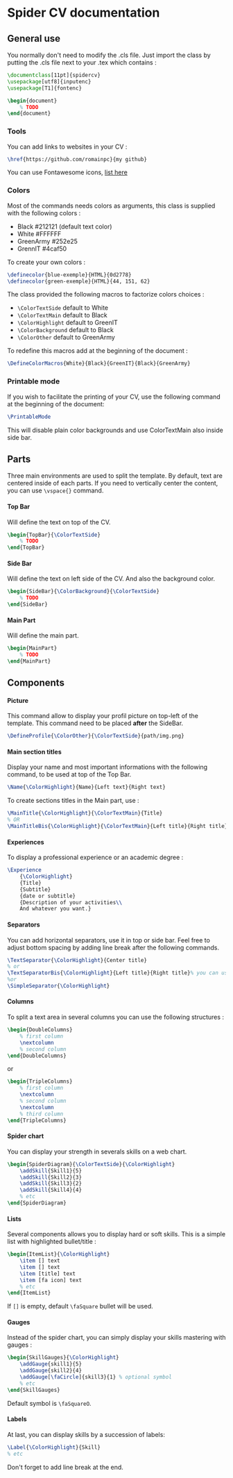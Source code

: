 # Spider CV documentation

## General use
You normally don't need to modify the .cls file.
Just import the class by putting the .cls file next to your .tex which contains :
```LaTex
\documentclass[11pt]{spidercv}
\usepackage[utf8]{inputenc}
\usepackage[T1]{fontenc}

\begin{document}
    % TODO
\end{document}
```

### Tools
You can add links to websites in your CV :
```LaTex
\href{https://github.com/romainpc}{my github}
```

You can use Fontawesome icons, [list here](http://mirrors.ibiblio.org/CTAN/fonts/fontawesome/doc/fontawesome.pdf)


### Colors
Most of the commands needs colors as arguments, this class is supplied with the following colors :
- Black #212121 (default text color)
- White #FFFFFF
- GreenArmy #252e25
- GrennIT #4caf50

To create your own colors :
```LaTex
\definecolor{blue-exemple}{HTML}{0d2778}
\definecolor{green-exemple}{HTML}{44, 151, 62}
```

The class provided the following macros to factorize colors choices :
- `\ColorTextSide` default to White
- `\ColorTextMain` default to Black
- `\ColorHighlight` default to GreenIT
- `\ColorBackground` default to Black
- `\ColorOther` default to GreenArmy

To redefine this macros add at the beginning of the document :
```LaTex
\DefineColorMacros{White}{Black}{GreenIT}{Black}{GreenArmy}
```


### Printable mode
If you wish to facilitate the printing of your CV, use the following command at the beginning of the document:
```LaTex
\PrintableMode
```
This will disable plain color backgrounds and use ColorTextMain also inside side bar.

## Parts
Three main environments are used to split the template.
By default, text are centered inside of each parts.
If you need to vertically center the content, you can use `\vspace{}` command.

#### Top Bar
Will define the text on top of the CV.
```LaTex
\begin{TopBar}{\ColorTextSide}
    % TODO
\end{TopBar}
```

#### Side Bar
Will define the text on left side of the CV.
And also the background color.
```LaTex
\begin{SideBar}{\ColorBackground}{\ColorTextSide}
    % TODO
\end{SideBar}
```

#### Main Part
Will define the main part.
```LaTex
\begin{MainPart}
    % TODO
\end{MainPart}
```

## Components

#### Picture
This command allow to display your profil picture on top-left of the template.
This command need to be placed __after__ the SideBar.
```LaTex
\DefineProfile{\ColorOther}{\ColorTextSide}{path/img.png}
```

#### Main section titles
Display your name and most important informations with the following command, to be used at top of the Top Bar.
```LaTex
\Name{\ColorHighlight}{Name}{Left text}{Right text}
```

To create sections titles in the Main part, use :
```LaTex
\MainTitle{\ColorHighlight}{\ColorTextMain}{Title}
% OR
\MainTitleBis{\ColorHighlight}{\ColorTextMain}{Left title}{Right title}% you can use fontawesome icons for one of the two titles.
```


#### Experiences
To display a professional experience or an academic degree :
```LaTex
\Experience
    {\ColorHighlight}
	{Title}
	{Subtitle}
    {date or subtitle}
    {Description of your activities\\
    And whatever you want.}
```


#### Separators
You can add horizontal separators, use it in top or side bar.
Feel free to adjust bottom spacing by adding line break after the following commands.
```LaTex
\TextSeparator{\ColorHighlight}{Center title}
% or
\TextSeparatorBis{\ColorHighlight}{Left title}{Right title}% you can use fontawesome icons for one of the two titles.
%or
\SimpleSeparator{\ColorHighlight}
```


#### Columns
To split a text area in several columns you can use the following structures :
```LaTex
\begin{DoubleColumns}
    % first column
    \nextcolumn
    % second column
\end{DoubleColumns}
```
or
```LaTex
\begin{TripleColumns}
    % first column
    \nextcolumn
    % second column
    \nextcolumn
    % third column
\end{TripleColumns}
```

#### Spider chart
You can display your strength in severals skills on a web chart.
```LaTex
\begin{SpiderDiagram}{\ColorTextSide}{\ColorHighlight}
    \addSkill{Skill1}{5}
    \addSkill{Skill2}{3}
    \addSkill{Skill3}{2}
    \addSkill{Skill4}{4}
    % etc
\end{SpiderDiagram}
```


#### Lists
Several components allows you to display hard or soft skills.
This is a simple list with highlighted bullet/title :
```LaTex
\begin{ItemList}{\ColorHighlight}
    \item [] text
    \item [] text
    \item [title] text
    \item [fa icon] text
    % etc
\end{ItemList}
```
If `[]` is empty, default `\faSquare` bullet will be used.



#### Gauges
Instead of the spider chart, you can simply display your skills mastering with gauges :
```LaTex
\begin{SkillGauges}{\ColorHighlight}
    \addGauge{skill1}{5}
    \addGauge{skill2}{4}
    \addGauge[\faCircle]{skill3}{1} % optional symbol
    % etc
\end{SkillGauges}
```
Default symbol is `\faSquareO`.



#### Labels
At last, you can display skills by a succession of labels:
```LaTex
\Label{\ColorHighlight}{Skill}
% etc
```
Don't forget to add line break at the end.